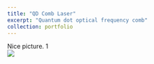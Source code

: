```yaml
---
title: "QD Comb Laser"
excerpt: "Quantum dot optical frequency comb"
collection: portfolio
---
```


Nice picture. 
1<br/><img src='/images/pf1.png'>
